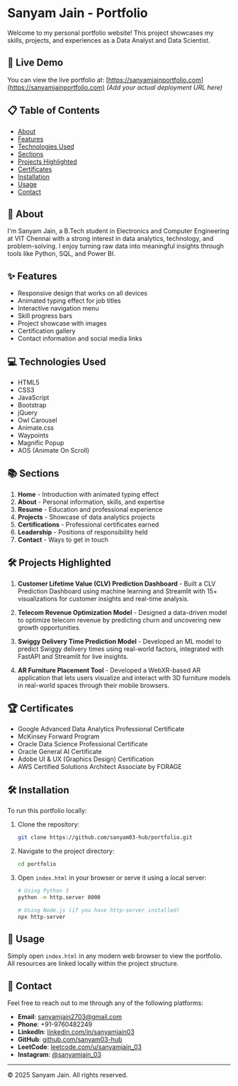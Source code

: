 # Sanyam Jain - Portfolio

Welcome to my personal portfolio website! This project showcases my skills, projects, and experiences as a Data Analyst and Data Scientist.

## 🚀 Live Demo

You can view the live portfolio at: [https://sanyamjainportfolio.com](https://sanyamjainportfolio.com) *(Add your actual deployment URL here)*

## 📋 Table of Contents

- [About](#about)
- [Features](#features)
- [Technologies Used](#technologies-used)
- [Sections](#sections)
- [Projects Highlighted](#projects-highlighted)
- [Certificates](#certificates)
- [Installation](#installation)
- [Usage](#usage)
- [Contact](#contact)

## 🙋 About

I'm Sanyam Jain, a B.Tech student in Electronics and Computer Engineering at VIT Chennai with a strong interest in data analytics, technology, and problem-solving. I enjoy turning raw data into meaningful insights through tools like Python, SQL, and Power BI.

## ✨ Features

- Responsive design that works on all devices
- Animated typing effect for job titles
- Interactive navigation menu
- Skill progress bars
- Project showcase with images
- Certification gallery
- Contact information and social media links

## 💻 Technologies Used

- HTML5
- CSS3
- JavaScript
- Bootstrap
- jQuery
- Owl Carousel
- Animate.css
- Waypoints
- Magnific Popup
- AOS (Animate On Scroll)

## 📚 Sections

1. **Home** - Introduction with animated typing effect
2. **About** - Personal information, skills, and expertise
3. **Resume** - Education and professional experience
4. **Projects** - Showcase of data analytics projects
5. **Certifications** - Professional certificates earned
6. **Leadership** - Positions of responsibility held
7. **Contact** - Ways to get in touch

## 🛠️ Projects Highlighted

1. **Customer Lifetime Value (CLV) Prediction Dashboard** - Built a CLV Prediction Dashboard using machine learning and Streamlit with 15+ visualizations for customer insights and real-time analysis.

2. **Telecom Revenue Optimization Model** - Designed a data-driven model to optimize telecom revenue by predicting churn and uncovering new growth opportunities.

3. **Swiggy Delivery Time Prediction Model** - Developed an ML model to predict Swiggy delivery times using real-world factors, integrated with FastAPI and Streamlit for live insights.

4. **AR Furniture Placement Tool** - Developed a WebXR-based AR application that lets users visualize and interact with 3D furniture models in real-world spaces through their mobile browsers.

## 🏆 Certificates

- Google Advanced Data Analytics Professional Certificate
- McKinsey Forward Program
- Oracle Data Science Professional Certificate
- Oracle General AI Certificate
- Adobe UI & UX (Graphics Design) Certification
- AWS Certified Solutions Architect Associate by FORAGE

## 🛠️ Installation

To run this portfolio locally:

1. Clone the repository:
   ```bash
   git clone https://github.com/sanyam03-hub/portfolio.git
   ```

2. Navigate to the project directory:
   ```bash
   cd portfolio
   ```

3. Open `index.html` in your browser or serve it using a local server:
   ```bash
   # Using Python 3
   python -m http.server 8000
   
   # Using Node.js (if you have http-server installed)
   npx http-server
   ```

## 📖 Usage

Simply open `index.html` in any modern web browser to view the portfolio. All resources are linked locally within the project structure.

## 🤝 Contact

Feel free to reach out to me through any of the following platforms:

- **Email**: [sanyamjain2703@gmail.com](mailto:sanyamjain2703@gmail.com)
- **Phone**: +91-9760482249
- **LinkedIn**: [linkedin.com/in/sanyamjain03](https://www.linkedin.com/in/sanyamjain03/)
- **GitHub**: [github.com/sanyam03-hub](https://github.com/sanyam03-hub)
- **LeetCode**: [leetcode.com/u/sanyamjain_03](https://leetcode.com/u/sanyamjain_03/)
- **Instagram**: [@sanyamjain_03](https://www.instagram.com/sanyamjain_03)

---

© 2025 Sanyam Jain. All rights reserved.